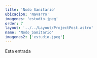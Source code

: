 ```yaml
---
title: 'Nodo Sanitario'
ubicacion: 'Navarro'
imagenes: 'estudio.jpeg'
order: 7
layout: '../../Layout/ProjectPost.astro'
name: 'Nodo_Sanitario'
imagenes2: ['estudio.jpeg']
---
```


Esta entrada 